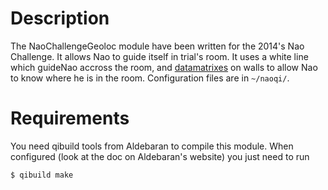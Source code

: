 # Description

The NaoChallengeGeoloc module have been written for the 2014's Nao Challenge. It
allows Nao to guide itself in trial's room. It uses a white line which guideNao
accross the room, and [datamatrixes](http://en.wikipedia.org/wiki/Data_Matrix)
on walls to allow Nao to know where he is in the room. Configuration files are
in `~/naoqi/`.


# Requirements

You need qibuild tools from Aldebaran to compile this module. When configured
(look at the doc on Aldebaran's website) you just need to run

``` bash
$ qibuild make
```
